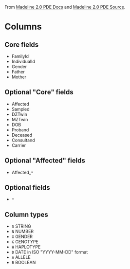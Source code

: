 From [Madeline 2.0 PDE Docs](https://madeline.med.umich.edu/madeline/documentation.php) and [Madeline 2.0 PDE Source](https://github.com/piratical/Madeline_2.0_PDE).

Columns
=======
Core fields
-----------
- FamilyId
- IndividualId
- Gender
- Father
- Mother

Optional "Core" fields
----------------------
- Affected
- Sampled
- DZTwin
- MZTwin
- DOB
- Proband
- Deceased
- Consultand
- Carrier

Optional "Affected" fields
--------------------------
- Affected_`*`

Optional fields
---------------
- `*`

Column types
------------
- `S` STRING
- `N` NUMBER
- `X` GENDER
- `G` GENOTYPE
- `H` HAPLOTYPE
- `D` DATE in ISO "YYYY-MM-DD" format
- `A` ALLELE
- `B` BOOLEAN

